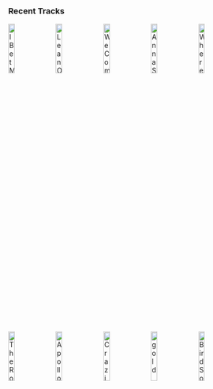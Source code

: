 ### Recent Tracks
[<img src='https://lastfm.freetls.fastly.net/i/u/300x300/74b0399872646052464309d621075339.png' width='16%' height='16%' alt='I Bet My Life'>](https://www.last.fm/music/imagine%2bdragons/_/i%2bbet%2bmy%2blife)&nbsp;&nbsp;&nbsp;&nbsp;[<img src='https://lastfm.freetls.fastly.net/i/u/300x300/fd9428cb2191fdd3cb775ae000813b3b.png' width='16%' height='16%' alt='Lean On'>](https://www.last.fm/music/major%2blazer/_/lean%2bon)&nbsp;&nbsp;&nbsp;&nbsp;[<img src='https://lastfm.freetls.fastly.net/i/u/300x300/17e33857c8b041b592356f2b3d4da1d5.png' width='16%' height='16%' alt='We Come Running'>](https://www.last.fm/music/youngblood%2bhawke/_/we%2bcome%2brunning)&nbsp;&nbsp;&nbsp;&nbsp;[<img src='https://lastfm.freetls.fastly.net/i/u/300x300/09f9a11426fc43d6be5de37e3247d693.png' width='16%' height='16%' alt='Anna Sun'>](https://www.last.fm/music/walk%2bthe%2bmoon/_/anna%2bsun)&nbsp;&nbsp;&nbsp;&nbsp;[<img src='https://lastfm.freetls.fastly.net/i/u/300x300/4dd2fcb4d74e42a6a59e9d0cdf59e0a8.png' width='16%' height='16%' alt='Where the Kids Are'>](https://www.last.fm/music/blondfire/_/where%2bthe%2bkids%2bare)&nbsp;&nbsp;&nbsp;&nbsp;<br>[<img src='https://lastfm.freetls.fastly.net/i/u/300x300/3af91469402057487b90b323fef434ad.png' width='16%' height='16%' alt='The Road'>](https://www.last.fm/music/vocal%2bfew/_/the%2broad)&nbsp;&nbsp;&nbsp;&nbsp;[<img src='https://lastfm.freetls.fastly.net/i/u/300x300/271874f8682b4b4bcb1ff6c52fe5a399.png' width='16%' height='16%' alt='Apollo'>](https://www.last.fm/music/magic%2bman/_/apollo)&nbsp;&nbsp;&nbsp;&nbsp;[<img src='https://lastfm.freetls.fastly.net/i/u/300x300/1073ecc3cf93dc54c6f8deddacf6d4cd.png' width='16%' height='16%' alt='Craziest Day I Ever Had'>](https://www.last.fm/music/mako/_/craziest%2bday%2bi%2bever%2bhad)&nbsp;&nbsp;&nbsp;&nbsp;[<img src='https://lastfm.freetls.fastly.net/i/u/300x300/c6da8435b7618e54f74c65ed5fb29ba4.png' width='16%' height='16%' alt='gold'>](https://www.last.fm/music/shaded/_/gold)&nbsp;&nbsp;&nbsp;&nbsp;[<img src='https://lastfm.freetls.fastly.net/i/u/300x300/dfe79bea86bcabd05e5d6ce99df5b7b7.png' width='16%' height='16%' alt='Bird Song'>](https://www.last.fm/music/juniper%2bvale/_/bird%2bsong)&nbsp;&nbsp;&nbsp;&nbsp;<br>